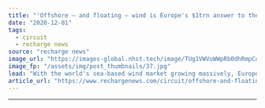 ```yaml
---
title: "'Offshore – and floating – wind is Europe's $1trn answer to the question of climate action'"
date: "2020-12-01"
tags: 
  - circuit
  - recharge news
source: "recharge news"
image_url: "https://images-global.nhst.tech/image/TUg1VWVuWWpRb0dhRmpCd2xDdlhsalBYR3FtR1RXcjhZYzJYS1V3cExGTT0=/nhst/binary/5b634bed0131cb07d434d85b44484bca"
image_fp: "/assets/img/post_thumbnails/37.jpg"
lead: "With the world's sea-based wind market growing massively, Europe must stay one step ahead to keep its leadership – and meet net zero targets, writes Luis González-Pinto"
article_url: "https://www.rechargenews.com/circuit/offshore-and-floating-wind-is-europes-1trn-answer-to-the-question-of-climate-action/2-1-922458"
---
```


---
